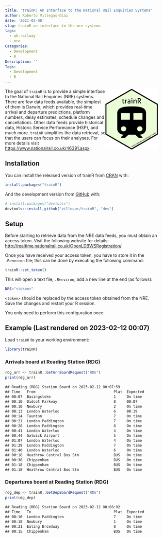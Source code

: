 ```yaml
---
title: 'trainR: An Interface to the National Rail Enquiries Systems'
author: Roberto Villegas-Diaz
date: '2021-02-08'
slug: trainR-an-interface-to-the-nre-systems
tags:
  - uk-railway
  - nre
Categories:
  - Development
  - R
Description: ''
Tags:
  - Development
  - R
---
```


<img src="https://raw.githubusercontent.com/villegar/trainR/main/inst/images/logo.png" alt="logo" align="right" height=200px/>

The goal of `trainR` is to provide a simple interface to the 
National Rail Enquiries (NRE) systems. There are few data feeds 
available, the simplest of them is Darwin, which provides real-time 
arrival and departure predictions, platform numbers, delay estimates, 
schedule changes and cancellations. Other data feeds provide historical 
data, Historic Service Performance (HSP), and much more. `trainR` 
simplifies the data retrieval, so that the users can focus on their 
analyses. For more details visit 
https://www.nationalrail.co.uk/46391.aspx.

## Installation

You can install the released version of trainR from [CRAN](https://CRAN.R-project.org) with:

``` r
install.packages("trainR")
```

And the development version from [GitHub](https://github.com/) with:

``` r
# install.packages("devtools")
devtools::install_github("villegar/trainR", "dev")
```

## Setup
Before starting to retrieve data from the NRE data feeds, you must obtain an access token. 
Visit the following website for details: http://realtime.nationalrail.co.uk/OpenLDBWSRegistration/

Once you have received your access token, you have to store it in the `.Renviron` file; this can be 
done by executing the following command:


```r
trainR::set_token()
```

This will open a text file, `.Renviron`, add a new line at the end (as follows):

```bash
NRE="<token>"
```

`<token>` should be replaced by the access token obtained from the NRE. Save the changes and restart 
your R session.

You only need to perform this configuration once.

## Example (Last rendered on 2023-02-12 00:07)

Load `trainR` to your working environment:

```r
library(trainR)
```

### Arrivals board at Reading Station (RDG)


```r
rdg_arr <- trainR::GetArrBoardRequest("RDG")
print(rdg_arr)
```

```
## Reading (RDG) Station Board on 2023-02-12 00:07:59
## Time   From                                    Plat  Expected
## 00:07  Basingstoke                             1     On time
## 00:10  Didcot Parkway                          8     00:07
## 00:10  Newbury                                 2     On time
## 00:13  London Waterloo                         6     00:19
## 00:14  Taunton                                 7     On time
## 00:21  London Paddington                       7     On time
## 00:28  London Paddington                       8     On time
## 00:41  London Waterloo                         4     On time
## 00:44  Gatwick Airport                         5     On time
## 01:07  London Waterloo                         4     On time
## 01:29  London Paddington                       7     On time
## 01:40  London Waterloo                         6     On time
## 00:18  Heathrow Central Bus Stn                BUS   On time
## 00:38  Chippenham                              BUS   On time
## 01:18  Chippenham                              BUS   On time
## 01:18  Heathrow Central Bus Stn                BUS   On time
```

### Departures board at Reading Station (RDG)


```r
rdg_dep <- trainR::GetDepBoardRequest("RDG")
print(rdg_dep)
```

```
## Reading (RDG) Station Board on 2023-02-12 00:08:02
## Time   To                                      Plat  Expected
## 00:16  London Paddington                       7     On time
## 00:18  Newbury                                 1     On time
## 00:21  Ealing Broadway                         8     On time
## 00:15  Chippenham                              BUS   On time
```
